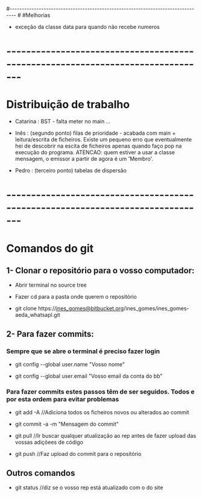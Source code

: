 #-------------------------------------------------------------------------------- #
#Melhorias

* exceção da classe data para quando não recebe numeros

# ------------------------------------------------------------------------------- #

# Distribuição de trabalho

* Catarina : BST - falta meter no main ...

* Inês : (segundo ponto) filas de prioridade - acabada com main + leitura/escrita de ficheiros. Existe um pequeno erro que eventualmente hei de descobrir na escita de ficheiros apenas quando faço pop na execução do programa. ATENCAO: quem estiver a usar a classe mensagem, o emissor a partir de agora é um 'Membro'. 

* Pedro : (terceiro ponto) tabelas de dispersão

# ------------------------------------------------------------------------------- #

# Comandos do git #

## 1- Clonar o repositório para o vosso computador: ##

* Abrir terminal no source tree

* Fazer cd para a pasta onde querem o repositório

* git clone https://ines_gomes@bitbucket.org/ines_gomes/ines_gomes-aeda_whatsapl.git

## 2- Para fazer commits: ##

### Sempre que se abre o terminal é preciso fazer login ###

* git config --global user.name "Vosso nome"

* git config --global user.email "Vosso email da conta do bb"

### Para fazer commits estes passos têm de ser seguidos. Todos e por esta ordem para evitar problemas ###

* git add -A    //Adiciona todos os ficheiros novos ou alterados ao commit

* git commit -a -m "Mensagem do commit"

* git pull      //Ir buscar qualquer atualização ao rep antes de fazer upload das 
vossas adiçõees de código

* git push     //Faz upload do commit para o repositório


## Outros comandos ##

* git status   //diz se o vosso rep está atualizado com o do site